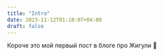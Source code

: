 ```yaml
---
title: "Intro"
date: 2023-11-12T01:18:07+04:00
draft: false
---
```


Короче это мой первый пост в блоге про Жигули 🙂

